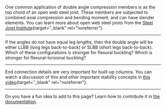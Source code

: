One common application of double angle compression members is as the top chord
of an open web steel joist. These members are subjected to combined axial
compression and bending moment, and can have slender elements. You can learn
more about open web steel joists from the
[Steel Joist Institute](https://steeljoist.org){target="_blank" rel="noreferrer"}.

--------------------------------------------------------------------------------

If the angles do not have equal leg lengths, then the double angle will be
either LLBB (long legs back-to-back) or SLBB (short legs back-to-back). Which of
these configurations is stronger for flexural buckling? Which is stronger for
flexural-torsional buckling?

--------------------------------------------------------------------------------

End connection details are very important for built-up columns. You can watch a
discussion of this and other important stability concepts in
[this video](https://www.youtube.com/watch?v=k30_FSEhXIE&t=3300s){target="_blank" rel="noreferrer"}.

--------------------------------------------------------------------------------

Do you have a fun idea to add to this page? Learn how to contribute it in
[the documentation](../docs/#Adding-a-more-fun-item).
